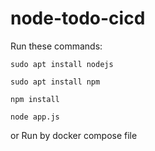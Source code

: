 # node-todo-cicd

Run these commands:


`sudo apt install nodejs`


`sudo apt install npm`


`npm install`

`node app.js`

or Run by docker compose file
